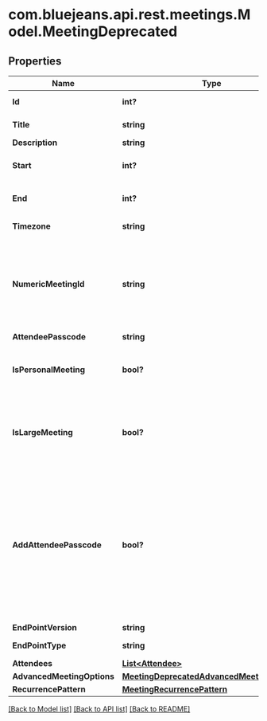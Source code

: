 # com.bluejeans.api.rest.meetings.Model.MeetingDeprecated
## Properties

Name | Type | Description | Notes
------------ | ------------- | ------------- | -------------
**Id** | **int?** | Unique identifier for meeting. | [optional] 
**Title** | **string** |  | [default to "My Test Meeting"]
**Description** | **string** |  | [optional] 
**Start** | **int?** | A [UNIX Timestamp](https://currentmillis.com/) in milliseconds | 
**End** | **int?** | A [UNIX Timestamp](https://currentmillis.com/) in milliseconds | 
**Timezone** | **string** |  | [optional] [default to "America/New_York"]
**NumericMeetingId** | **string** | The meeting ID that participants will see and use to join the conference. When joining via phone, this is the code they enter via DTMF to join. | [optional] 
**AttendeePasscode** | **string** |  | [optional] 
**IsPersonalMeeting** | **bool?** | Use the scheduler&#39;s personal meeting room and Id for this meeting. | [optional] [default to false]
**IsLargeMeeting** | **bool?** | If true, the meeting is assumed to be large and thus no announcement will be made when a participant joins. | [optional] 
**AddAttendeePasscode** | **bool?** | Indicate if you want the attendees to be forced to enter a passcode on entry for extra security. The passcode will be randomly generated at schedule and will be returned in attendeePasscode property of the meeting. | [optional] 
**EndPointVersion** | **string** |  | [default to "2.10"]
**EndPointType** | **string** |  | [default to "WEB_APP"]
**Attendees** | [**List&lt;Attendee&gt;**](Attendee.md) |  | [optional] 
**AdvancedMeetingOptions** | [**MeetingDeprecatedAdvancedMeetingOptions**](MeetingDeprecatedAdvancedMeetingOptions.md) |  | [optional] 
**RecurrencePattern** | [**MeetingRecurrencePattern**](MeetingRecurrencePattern.md) |  | [optional] 

[[Back to Model list]](../README.md#documentation-for-models) [[Back to API list]](../README.md#documentation-for-api-endpoints) [[Back to README]](../README.md)

